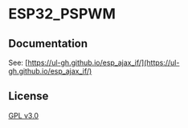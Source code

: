 # ESP32_PSPWM

## Documentation
See: [https://ul-gh.github.io/esp_ajax_if/](https://ul-gh.github.io/esp_ajax_if/)

## License
[GPL v3.0](LICENSE)
